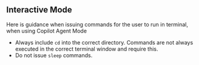## Interactive Mode

Here is guidance when issuing commands for the user to run in terminal, when using Copilot Agent Mode

- Always include `cd` into the correct directory. Commands are not always executed in the correct terminal window and require this.
- Do not issue `sleep` commands.
